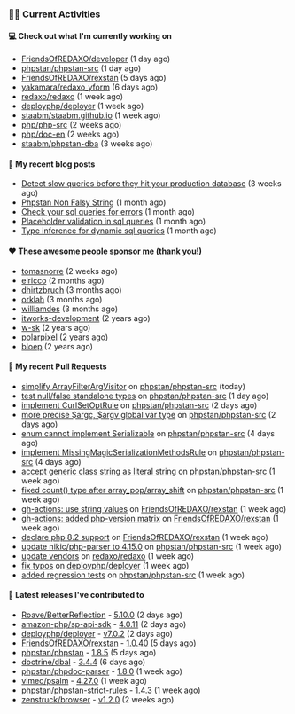 ### 👨‍💻 Current Activities


#### 💻 Check out what I'm currently working on

- [FriendsOfREDAXO/developer](https://github.com/FriendsOfREDAXO/developer) (1 day ago)
- [phpstan/phpstan-src](https://github.com/phpstan/phpstan-src) (1 day ago)
- [FriendsOfREDAXO/rexstan](https://github.com/FriendsOfREDAXO/rexstan) (5 days ago)
- [yakamara/redaxo_yform](https://github.com/yakamara/redaxo_yform) (6 days ago)
- [redaxo/redaxo](https://github.com/redaxo/redaxo) (1 week ago)
- [deployphp/deployer](https://github.com/deployphp/deployer) (1 week ago)
- [staabm/staabm.github.io](https://github.com/staabm/staabm.github.io) (1 week ago)
- [php/php-src](https://github.com/php/php-src) (2 weeks ago)
- [php/doc-en](https://github.com/php/doc-en) (2 weeks ago)
- [staabm/phpstan-dba](https://github.com/staabm/phpstan-dba) (3 weeks ago)


#### 📜 My recent blog posts

- [Detect slow queries before they hit your production database](https://staabm.github.io/2022/08/16/phpstan-dba-query-plan-analysis.html) (3 weeks ago)
- [Phpstan Non Falsy String](https://staabm.github.io/2022/08/11/phpstan-non-falsy-string.html) (1 month ago)
- [Check your sql queries for errors](https://staabm.github.io/2022/08/05/phpstan-dba-syntax-error-detection.html) (1 month ago)
- [Placeholder validation in sql queries](https://staabm.github.io/2022/07/30/phpstan-dba-placeholder-validation.html) (1 month ago)
- [Type inference for dynamic sql queries](https://staabm.github.io/2022/07/23/phpstan-dba-inference-placeholder.html) (1 month ago)


#### ❤️ These awesome people [sponsor me](https://github.com/sponsors/staabm) (thank you!)

- [tomasnorre](https://github.com/tomasnorre) (2 weeks ago)
- [elricco](https://github.com/elricco) (2 months ago)
- [dhirtzbruch](https://github.com/dhirtzbruch) (3 months ago)
- [orklah](https://github.com/orklah) (3 months ago)
- [williamdes](https://github.com/williamdes) (3 months ago)
- [itworks-development](https://github.com/itworks-development) (2 years ago)
- [w-sk](https://github.com/w-sk) (2 years ago)
- [polarpixel](https://github.com/polarpixel) (2 years ago)
- [bloep](https://github.com/bloep) (2 years ago)


#### 🔨 My recent Pull Requests

- [simplify ArrayFilterArgVisitor](https://github.com/phpstan/phpstan-src/pull/1721) on [phpstan/phpstan-src](https://github.com/phpstan/phpstan-src) (today)
- [test null/false standalone types](https://github.com/phpstan/phpstan-src/pull/1720) on [phpstan/phpstan-src](https://github.com/phpstan/phpstan-src) (1 day ago)
- [implement CurlSetOptRule](https://github.com/phpstan/phpstan-src/pull/1719) on [phpstan/phpstan-src](https://github.com/phpstan/phpstan-src) (2 days ago)
- [more precise $argc, $argv global var type](https://github.com/phpstan/phpstan-src/pull/1718) on [phpstan/phpstan-src](https://github.com/phpstan/phpstan-src) (2 days ago)
- [enum cannot implement Serializable](https://github.com/phpstan/phpstan-src/pull/1713) on [phpstan/phpstan-src](https://github.com/phpstan/phpstan-src) (4 days ago)
- [implement MissingMagicSerializationMethodsRule](https://github.com/phpstan/phpstan-src/pull/1711) on [phpstan/phpstan-src](https://github.com/phpstan/phpstan-src) (4 days ago)
- [accept generic class string as literal string](https://github.com/phpstan/phpstan-src/pull/1692) on [phpstan/phpstan-src](https://github.com/phpstan/phpstan-src) (1 week ago)
- [fixed count() type after array_pop/array_shift](https://github.com/phpstan/phpstan-src/pull/1691) on [phpstan/phpstan-src](https://github.com/phpstan/phpstan-src) (1 week ago)
- [gh-actions: use string values](https://github.com/FriendsOfREDAXO/rexstan/pull/105) on [FriendsOfREDAXO/rexstan](https://github.com/FriendsOfREDAXO/rexstan) (1 week ago)
- [gh-actions: added php-version matrix](https://github.com/FriendsOfREDAXO/rexstan/pull/104) on [FriendsOfREDAXO/rexstan](https://github.com/FriendsOfREDAXO/rexstan) (1 week ago)
- [declare php 8.2 support](https://github.com/FriendsOfREDAXO/rexstan/pull/103) on [FriendsOfREDAXO/rexstan](https://github.com/FriendsOfREDAXO/rexstan) (1 week ago)
- [update nikic/php-parser to 4.15.0](https://github.com/phpstan/phpstan-src/pull/1690) on [phpstan/phpstan-src](https://github.com/phpstan/phpstan-src) (1 week ago)
- [update vendors](https://github.com/redaxo/redaxo/pull/5326) on [redaxo/redaxo](https://github.com/redaxo/redaxo) (1 week ago)
- [fix typos](https://github.com/deployphp/deployer/pull/3282) on [deployphp/deployer](https://github.com/deployphp/deployer) (1 week ago)
- [added regression tests](https://github.com/phpstan/phpstan-src/pull/1671) on [phpstan/phpstan-src](https://github.com/phpstan/phpstan-src) (1 week ago)


#### 🔭 Latest releases I've contributed to

- [Roave/BetterReflection](https://github.com/Roave/BetterReflection) - [5.10.0](https://github.com/Roave/BetterReflection/releases/tag/5.10.0) (2 days ago)
- [amazon-php/sp-api-sdk](https://github.com/amazon-php/sp-api-sdk) - [4.0.11](https://github.com/amazon-php/sp-api-sdk/releases/tag/4.0.11) (2 days ago)
- [deployphp/deployer](https://github.com/deployphp/deployer) - [v7.0.2](https://github.com/deployphp/deployer/releases/tag/v7.0.2) (2 days ago)
- [FriendsOfREDAXO/rexstan](https://github.com/FriendsOfREDAXO/rexstan) - [1.0.40](https://github.com/FriendsOfREDAXO/rexstan/releases/tag/1.0.40) (5 days ago)
- [phpstan/phpstan](https://github.com/phpstan/phpstan) - [1.8.5](https://github.com/phpstan/phpstan/releases/tag/1.8.5) (5 days ago)
- [doctrine/dbal](https://github.com/doctrine/dbal) - [3.4.4](https://github.com/doctrine/dbal/releases/tag/3.4.4) (6 days ago)
- [phpstan/phpdoc-parser](https://github.com/phpstan/phpdoc-parser) - [1.8.0](https://github.com/phpstan/phpdoc-parser/releases/tag/1.8.0) (1 week ago)
- [vimeo/psalm](https://github.com/vimeo/psalm) - [4.27.0](https://github.com/vimeo/psalm/releases/tag/4.27.0) (1 week ago)
- [phpstan/phpstan-strict-rules](https://github.com/phpstan/phpstan-strict-rules) - [1.4.3](https://github.com/phpstan/phpstan-strict-rules/releases/tag/1.4.3) (1 week ago)
- [zenstruck/browser](https://github.com/zenstruck/browser) - [v1.2.0](https://github.com/zenstruck/browser/releases/tag/v1.2.0) (2 weeks ago)
